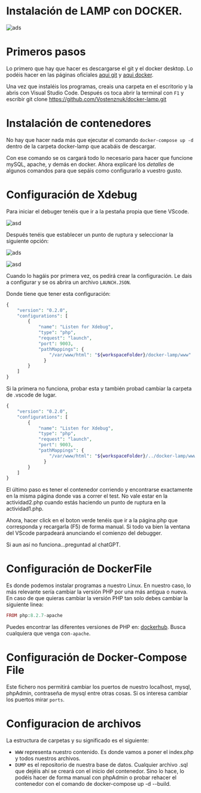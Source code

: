 # Instalación de LAMP con DOCKER.
![ads](https://i.gyazo.com/7601bc9497056eff44e6c9ab6ed149bd.png)

# Primeros pasos
Lo primero que hay que hacer es descargarse el git y el docker desktop. Lo podéis hacer en las páginas oficiales [aqui git](https://git-scm.com/downloads) y [aqui docker](https://www.docker.com/products/docker-desktop/).

Una vez que instaléis los programas, creais una carpeta en el escritorio y la abris con Visual Studio Code. Después os toca abrir la terminal con ```F1``` y escribir git clone https://github.com/Vostenznuk/docker-lamp.git

# Instalación de contenedores
No hay que hacer nada más que ejecutar el comando ```docker-compose up -d``` dentro de la carpeta docker-lamp que acabáis de descargar.

Con ese comando se os cargará todo lo necesario para hacer que funcione mySQL, apache, y demás en docker. Ahora explicaré los *detalles* de algunos comandos para que sepáis como configurarlo a vuestro gusto.

# Configuración de Xdebug
Para iniciar el debuger tenéis que ir a la pestaña propia que tiene VScode.

![asd](https://i.gyazo.com/f82931d7403070345b0ed4bdac6e75fc.png)

Después tenéis que establecer un punto de ruptura y seleccionar la siguiente opción: 

![ads](https://i.gyazo.com/ffe1276679a1619a5365f08b7f2ce0e0.png)


![asd](https://i.gyazo.com/118e4c92c0a2c5b8f3310ed9aa788af4.png)

Cuando lo hagáis por primera vez, os pedirá crear la configuración. Le dais a configurar y se os abrira un archivo ```LAUNCH.JSON```.

Donde tiene que tener esta configuración:

```PHP
{
    "version": "0.2.0",
    "configurations": [
        {
            "name": "Listen for Xdebug",
            "type": "php",
            "request": "launch",
            "port": 9003, 
            "pathMappings": {
                "/var/www/html": "${workspaceFolder}/docker-lamp/www"
              }
        }
    ]
}
```

Si la primera no funciona, probar esta y también probad cambiar la carpeta de .vscode de lugar.

```PHP
{
    "version": "0.2.0",
    "configurations": [
        {
            "name": "Listen for Xdebug",
            "type": "php",
            "request": "launch",
            "port": 9003, 
            "pathMappings": {
                "/var/www/html": "${workspaceFolder}/../docker-lamp/www"
              }
        }
    ]
}
```

El último paso es tener el contenedor corriendo y encontrarse exactamente en la misma página donde vas a correr el test. No vale estar en la actividad2.php cuando estás haciendo un punto de ruptura en la actividad1.php.

Ahora, hacer click en el boton verde tenéis que ir a la página.php que corresponda y recargarla (F5) de forma manual. Si todo va bien la ventana del VScode parpadeará anunciando el comienzo del debugger.

Si aun así no funciona...preguntad al chatGPT.

# Configuración de DockerFile

Es donde podemos instalar programas a nuestro Linux. En nuestro caso, lo más relevante sería cambiar la versión PHP por una más antigua o nueva. En caso de que quieras cambiar la versión PHP tan solo debes cambiar la siguiente linea:

```PHP
FROM php:8.2.7-apache
```
Puedes encontrar las diferentes versiones de PHP en: [dockerhub](https://github.com/docker-library/docs/blob/master/php/README.md#supported-tags-and-respective-dockerfile-links). Busca cualquiera que venga con```-apache```.

# Configuración de Docker-Compose File
Este fichero nos permitirá cambiar los puertos de nuestro localhost, mysql, phpAdmin, contraseña de mysql entre otras cosas. Si os interesa cambiar los puertos mirar ```ports```.

# Configuracion de archivos
La estructura de carpetas y su significado es el siguiente:
* ```WWW``` representa nuestro contenido. Es donde vamos a poner el index.php y todos nuestros archivos.
* ```DUMP``` es el repositorio de nuestra base de datos. Cualquier archivo .sql que dejéis ahí se creará con el inicio del contenedor. Sino lo hace, lo podéis hacer de forma manual con phpAdmin o probar rehacer el contenedor con el comando de docker-compose up -d --build.